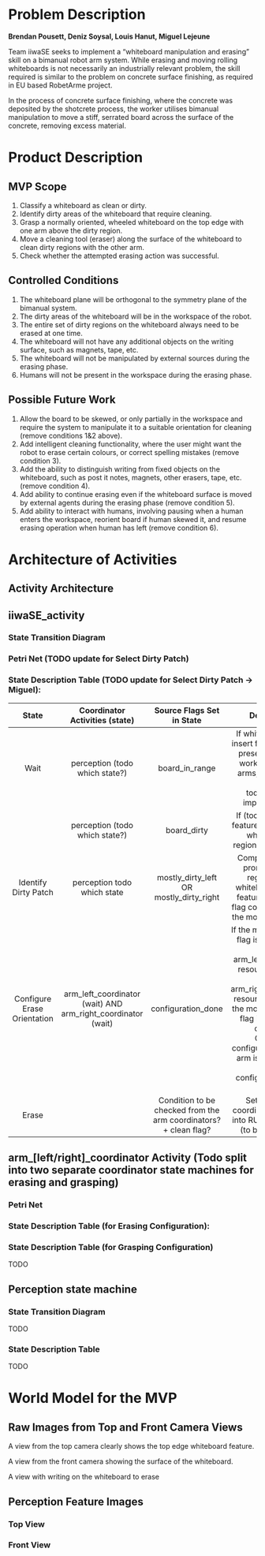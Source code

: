 # Problem Description 

**Brendan Pousett, Deniz Soysal, Louis Hanut, Miguel Lejeune**

Team iiwaSE seeks to implement a “whiteboard manipulation and erasing” skill on a bimanual robot arm system. While erasing and moving rolling whiteboards is not necessarily an industrially relevant problem, the skill required is similar to the problem on concrete surface finishing, as required in EU based RobetArme project. 

In the process of concrete surface finishing, where the concrete was deposited by the shotcrete process, the worker utilises bimanual manipulation to move a stiff, serrated board across the surface of the concrete, removing excess material.

# Product Description

## MVP Scope

1. Classify a whiteboard as clean or dirty.
2. Identify dirty areas of the whiteboard that require cleaning.
3. Grasp a normally oriented, wheeled whiteboard on the top edge with one arm above the dirty region.
4. Move a cleaning tool (eraser) along the surface of the whiteboard to clean dirty regions with the other arm.
5. Check whether the attempted erasing action was successful.

## Controlled Conditions

1. The whiteboard plane will be orthogonal to the symmetry plane of the bimanual system.
2. The dirty areas of the whiteboard will be in the workspace of the robot.
3. The entire set of dirty regions on the whiteboard always need to be erased at one time.
4. The whiteboard will not have any additional objects on the writing surface, such as magnets, tape, etc.
5. The whiteboard will not be manipulated by external sources during the erasing phase.
6. Humans will not be present in the workspace during the erasing phase. 

## Possible Future Work

1. Allow the board to be skewed, or only partially in the workspace and require the system to manipulate it to a suitable orientation for cleaning (remove conditions 1&2 above).
2. Add intelligent cleaning functionality, where the user might want the robot to erase certain colours, or correct spelling mistakes (remove condition 3).
3. Add the ability to distinguish writing from fixed objects on the whiteboard, such as post it notes, magnets, other erasers, tape, etc. (remove condition 4). 
4. Add ability to continue erasing even if the whiteboard surface is moved by external agents during the erasing phase (remove condition 5). 
5. Add ability to interact with humans, involving pausing when a human enters the workspace, reorient board if human skewed it, and resume erasing operation when human has left (remove condition 6). 

# Architecture of Activities

## Activity Architecture

## iiwaSE_activity

### State Transition Diagram


### Petri Net (TODO update for Select Dirty Patch)

### State Description Table (TODO update for Select Dirty Patch -> Miguel):

|            State            	|                Coordinator Activities (state)                	|                     Source Flags Set in State                    	|                                                                                                                                        Description                                                                                                                                        	|   	|
|:---------------------------:	|:------------------------------------------------------------:	|:----------------------------------------------------------------:	|:-----------------------------------------------------------------------------------------------------------------------------------------------------------------------------------------------------------------------------------------------------------------------------------------:	|---	|
| Wait                        	| perception (todo which state?)                               	| board_in_range                                                   	| If whiteboard (todo insert feature here) is present within the workspace of the arms, then set this flag. <br>todo notes on implementation                                                                                                                                                	|   	|
|                             	| perception (todo which state?)                               	| board_dirty                                                      	| If (todo whiteboard feature) contains non white marked regions, set this flag.                                                                                                                                                                                                            	|   	|
| Identify Dirty Patch        	| perception todo which state                                  	| mostly_dirty_left OR mostly_dirty_right                          	| Compute the most prominent dirty region on the whiteboard surface feature and set the flag corresponding to the most dirty region.                                                                                                                                                        	|   	|
| Configure Erase Orientation 	| arm_left_coordinator (wait) AND arm_right_coordinator (wait) 	| configuration_done                                               	| If the mostly_dirty_left flag is set, then set the arm_left_coordinator resource to Erase, and the arm_right_coordinator resource to Grasp. If the mostly_dirty_right flag is set, do the opposite. <br>Once the configuration of each arm is set, then set the configuration_done flag.  	|   	|
| Erase                       	|                                                              	| Condition to be checked from the arm coordinators? + clean flag? 	| Sets the Arms coordinator activities into RUNNING STATE (to be checked?)                                                                                                                                                                                                                  	|   	|

## arm_[left/right]_coordinator Activity (Todo split into two separate coordinator state machines for erasing and grasping)


### Petri Net

### State Description Table (for Erasing Configuration):

### State Description Table (for Grasping Configuration)

TODO

## Perception state machine 

### State Transition Diagram

TODO

### State Description Table

TODO

# World Model for the MVP

## Raw Images from Top and Front Camera Views

A view from the top camera clearly shows the top edge whiteboard feature. 

A view from the front camera showing the surface of the whiteboard.

A view with writing on the whiteboard to erase

## Perception Feature Images

### Top View 

### Front View



